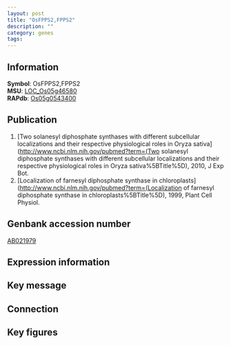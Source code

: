 ```yaml
---
layout: post
title: "OsFPPS2,FPPS2"
description: ""
category: genes
tags: 
---
```


## Information
__Symbol__: OsFPPS2,FPPS2  
__MSU__: [LOC_Os05g46580](http://rice.plantbiology.msu.edu/cgi-bin/ORF_infopage.cgi?orf=LOC_Os05g46580)  
__RAPdb__: [Os05g0543400](http://rapdb.dna.affrc.go.jp/viewer/gbrowse_details/irgsp1?name=Os05g0543400)  

## Publication
1. [Two solanesyl diphosphate synthases with different subcellular localizations and their respective physiological roles in Oryza sativa](http://www.ncbi.nlm.nih.gov/pubmed?term=(Two solanesyl diphosphate synthases with different subcellular localizations and their respective physiological roles in Oryza sativa%5BTitle%5D), 2010, J Exp Bot.
2. [Localization of farnesyl diphosphate synthase in chloroplasts](http://www.ncbi.nlm.nih.gov/pubmed?term=(Localization of farnesyl diphosphate synthase in chloroplasts%5BTitle%5D), 1999, Plant Cell Physiol.

## Genbank accession number
[AB021979](http://www.ncbi.nlm.nih.gov/nuccore/AB021979)

## Expression information

## Key message

## Connection

## Key figures


